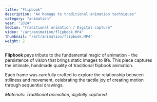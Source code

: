 ```yaml
---
title: "Flipbook"
description: "An homage to traditional animation techniques"
category: "animation"
year: "2024"
medium: "Traditional animation / Digital capture"
video: "/art/animation/flipbook.MP4"
thumbnail: "/art/animation/flipbook.MP4"
weight: 2
---
```


**Flipbook** pays tribute to the fundamental magic of animation - the persistence of vision that brings static images to life. This piece captures the intimate, handmade quality of traditional flipbook animation.

Each frame was carefully crafted to explore the relationship between stillness and movement, celebrating the tactile joy of creating motion through sequential drawings.

*Materials: Traditional animation, digitally captured* 
